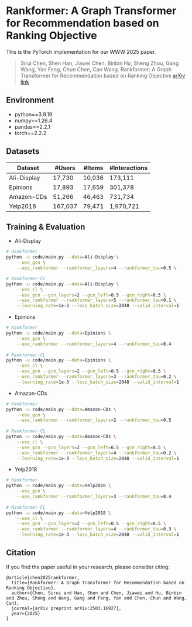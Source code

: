 # Rankformer: A Graph Transformer for Recommendation based on Ranking Objective

This is the PyTorch implementation for our WWW 2025 paper. 
> Sirui Chen, Shen Han, Jiawei Chen, Binbin Hu, Sheng Zhou, Gang Wang, Yan Feng, Chun Chen, Can Wang. Rankformer: A Graph Transformer for Recommendation based on Ranking Objective
 [arXiv link](https://arxiv.org/abs/2503.16927)

## Environment
- python==3.9.19
- numpy==1.26.4
- pandas==2.2.1
- torch==2.2.2

## Datasets

| Dataset     | #Users  | #Items | #Interactions |
|-------------|---------|--------|---------------|
| Ali-Display | 17,730  | 10,036 | 173,111       |
| Epinions    | 17,893  | 17,659 | 301,378       |
| Amazon-CDs  | 51,266  | 46,463 | 731,734       |
| Yelp2018    | 167,037 | 79,471 | 1,970,721     |

## Training & Evaluation
* Ali-Display
``` bash
# Rankformer
python -u code/main.py --data=Ali-Display \
    --use_gcn \
    --use_rankformer --rankformer_layers=4 --rankformer_tau=0.5 \

# Rankformer-CL
python -u code/main.py --data=Ali-Display \
    --use_cl \
    --use_gcn --gcn_layers=2 --gcn_left=0.5 --gcn_right=0.5 \
    --use_rankformer --rankformer_layers=5 --rankformer_tau=0.1 \
    --learning_rate=1e-3 --loss_batch_size=2048 --valid_interval=1
```
* Epinions
``` bash
# Rankformer
python -u code/main.py --data=Epinions \
    --use_gcn \
    --use_rankformer --rankformer_layers=4 --rankformer_tau=0.4
    
# Rankformer-CL
python -u code/main.py --data=Epinions \
    --use_cl \
    --use_gcn --gcn_layers=2 --gcn_left=0.5 --gcn_right=0.5 \
    --use_rankformer --rankformer_layers=3 --rankformer_tau=0.2 \
    --learning_rate=1e-3 --loss_batch_size=2048 --valid_interval=1
```
* Amazon-CDs
``` bash
# Rankformer
python -u code/main.py --data=Amazon-CDs \
    --use_gcn \
    --use_rankformer --rankformer_layers=2 --rankformer_tau=0.5
    
# Rankformer-CL
python -u code/main.py --data=Amazon-CDs \
    --use_cl \
    --use_gcn --gcn_layers=2 --gcn_left=0.5 --gcn_right=0.5 \
    --use_rankformer --rankformer_layers=4 --rankformer_tau=0.2 \
    --learning_rate=1e-3 --loss_batch_size=2048 --valid_interval=1
```
* Yelp2018
``` bash
# Rankformer
python -u code/main.py --data=Yelp2018 \
    --use_gcn \
    --use_rankformer --rankformer_layers=3 --rankformer_tau=0.4
    
# Rankformer-CL
python -u code/main.py --data=Yelp2018 \
    --use_cl \
    --use_gcn --gcn_layers=2 --gcn_left=0.5 --gcn_right=0.5 \
    --use_rankformer --rankformer_layers=4 --rankformer_tau=0.3 \
    --learning_rate=1e-3 --loss_batch_size=2048 --valid_interval=1
```
  
## Citation
If you find the paper useful in your research, please consider citing:
```
@article{chen2025rankformer,
  title={Rankformer: A Graph Transformer for Recommendation based on Ranking Objective},
  author={Chen, Sirui and Han, Shen and Chen, Jiawei and Hu, Binbin and Zhou, Sheng and Wang, Gang and Feng, Yan and Chen, Chun and Wang, Can},
  journal={arXiv preprint arXiv:2503.16927},
  year={2025}
}
```

